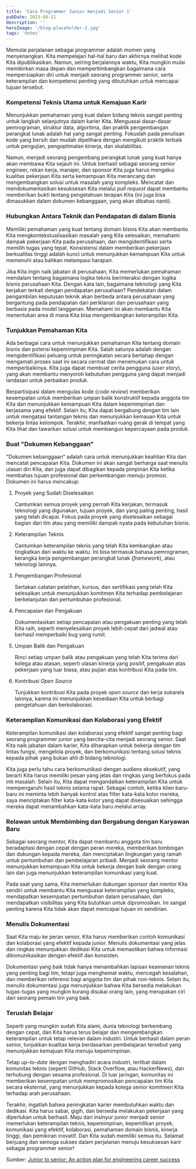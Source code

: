 ```yaml
---
title: 'Cara Programmer Junior menjadi Senior 1'
pubDate: 2023-08-12
description: ''
heroImage: '/blog-placeholder-2.jpg'
tags: 'notes'
---
```


Memulai perjalanan sebagai programmer adalah momen yang menyenangkan. Kita mempelajari hal-hal baru dan akhirnya melihat kode Kita dipublikasikan. Namun, seiring berjalannya waktu, Kita mungkin mulai memikirkan masa depan dan mempertimbangkan bagaimana cara mempersiapkan diri untuk menjadi seorang programmer senior, serta keterampilan dan kompetensi penting yang dibutuhkan untuk mencapai tujuan tersebut.

### Kompetensi Teknis Utama untuk Kemajuan Karir

Menunjukkan pemahaman yang kuat dalam bidang teknis sangat penting untuk langkah selanjutnya dalam karier Kita. Menguasai dasar-dasar pemrograman, struktur data, algoritma, dan praktik pengembangan perangkat lunak adalah hal yang sangat penting. Fokuslah pada penulisan kode yang bersih dan mudah dipelihara dengan mengikuti praktik terbaik untuk pengujian, pengoptimalan kinerja, dan skalabilitas. 

Namun, menjadi seorang pengembang perangkat lunak yang kuat hanya akan membawa Kita sejauh ini. Untuk berhasil sebagai seorang senior engineer, rekan kerja, manajer, dan sponsor Kita juga harus mengakui kualitas pekerjaan Kita serta kemampuan Kita merancang dan mengembangkan solusi untuk masalah yang kompleks. Mencatat dan mendokumentasikan kesuksesan Kita melalui *pull request* dapat membantu memberikan bukti tentang pengetahuan terapan Kita (ini juga bisa dimasukkan dalam dokumen kebanggaan, yang akan dibahas nanti).

### Hubungkan Antara Teknik dan Pendapatan di dalam Bisnis

Memiliki pemahaman yang kuat tentang domain bisnis Kita akan membantu Kita mengkontekstualisasikan masalah yang Kita selesaikan, memahami dampak pekerjaan Kita pada perusahaan, dan mengidentifikasi serta memilih tugas yang tepat. Konsistensi dalam memberikan pekerjaan berkualitas tinggi adalah kunci untuk menunjukkan kemampuan Kita untuk memenuhi atau bahkan melampaui harapan.

Jika Kita ingin naik jabatan di perusahaan, Kita memerlukan pemahaman mendalam tentang bagaimana logika teknis berinteraksi dengan logika bisnis perusahaan Kita. Dengan kata lain, bagaimana teknologi yang Kita kerjakan terkait dengan pendapatan perusahaan? Pendekatan dalam pengambilan keputusan teknik akan berbeda antara perusahaan yang bergantung pada pendapatan dari periklanan dan perusahaan yang berbasis pada model langganan. Memahami ini akan membantu Kita menentukan area di mana Kita bisa mengembangkan keterampilan Kita.

### Tunjukkan Pemahaman Kita

Ada berbagai cara untuk menunjukkan pemahaman Kita tentang domain bisnis dan potensi kepemimpinan Kita. Salah satunya adalah dengan mengidentifikasi peluang untuk peningkatan secara bertahap dengan mengamati proses saat ini secara cermat dan menemukan cara untuk memperbaikinya. Kita juga dapat membuat cerita pengguna (*user story*), yang akan membantu menyoroti kebutuhan pengguna yang dapat menjadi landasan untuk perbaikan produk. 

Berpartisipasi dalam mengulas kode (*code review*) memberikan kesempatan untuk memberikan umpan balik konstruktif kepada anggota tim Kita dan menunjukkan kemampuan Kita dalam kepemimpinan dan kerjasama yang efektif. Selain itu, Kita dapat bergabung dengan tim lain untuk mengatasi tantangan teknis dan menunjukkan kemauan Kita untuk bekerja lintas kelompok. Terakhir, manfaatkan ruang gerak di tempat yang Kita lihat dan tawarkan solusi untuk membangun kepercayaan pada produk.

### Buat "Dokumen Kebanggaan"

"Dokumen kebanggaan" adalah cara untuk menunjukkan keahlian Kita dan mencatat pencapaian Kita. Dokumen ini akan sangat berharga saat menulis ulasan diri Kita, dan juga dapat dibagikan kepada pimpinan Kita ketika membahas tujuan profesional dan perkembangan menuju promosi. Dokumen ini harus mencakup:

1. Proyek yang Sudah Diselesaikan

    Cantumkan semua proyek yang pernah Kita kerjakan, termasuk teknologi yang digunakan, tujuan proyek, dan yang paling penting, hasil yang telah dicapai. Fokus pada proyek yang diselesaikan sebagai bagian dari tim atau yang memiliki dampak nyata pada kebutuhan bisnis.

2. Keterampilan Teknis
    
    Cantumkan keterampilan teknis yang telah Kita kembangkan atau tingkatkan dari waktu ke waktu. Ini bisa termasuk bahasa pemrograman, kerangka kerja pengembangan perangkat lunak (*framework*), atau teknologi lainnya.

3. Pengembangan Profesional
    
    Sertakan catatan pelatihan, kursus, dan sertifikasi yang telah Kita selesaikan untuk menunjukkan komitmen Kita terhadap pembelajaran berkelanjutan dan pertumbuhan profesional.

4. Pencapaian dan Pengakuan

    Dokumentasikan setiap pencapaian atau pengakuan penting yang telah Kita raih, seperti menyelesaikan proyek lebih cepat dari jadwal atau berhasil memperbaiki bug yang rumit.

5. Umpan Balik dan Pengakuan

    Rinci setiap umpan balik atau pengakuan yang telah Kita terima dari kolega atau atasan, seperti ulasan kinerja yang positif, pengakuan atas pekerjaan yang luar biasa, atau pujian atas kontribusi Kita pada tim.

6. Kontribusi *Open Source*

    Tunjukkan kontribusi Kita pada proyek *open source* dan kerja sukarela lainnya, karena ini menunjukkan kesediaan Kita untuk berbagi pengetahuan dan berkolaborasi.

### Keterampilan Komunikasi dan Kolaborasi yang Efektif

Keterampilan komunikasi dan kolaborasi yang efektif sangat penting bagi seorang programmer junior yang bercita-cita menjadi seorang senior. Saat Kita naik jabatan dalam karier, Kita diharapkan untuk bekerja dengan tim lintas fungsi, mengelola proyek, dan berkomunikasi tentang solusi teknis kepada pihak yang bukan ahli di bidang teknologi. 

Kita juga perlu tahu cara berkomunikasi dengan audiens eksekutif, yang berarti Kita harus memiliki pesan yang jelas dan ringkas yang berfokus pada inti masalah. Selain itu, Kita dapat mengandalkan keterampilan Kita untuk mempengaruhi hasil teknis selama rapat. Sebagai contoh, ketika klien baru-baru ini meminta lebih banyak kontrol atas filter kata-kata kotor mereka, saya menciptakan filter kata-kata kotor yang dapat disesuaikan sehingga mereka dapat menambahkan kata-kata baru melalui array.

### Relawan untuk Membimbing dan Bergabung dengan Karyawan Baru

Sebagai seorang mentor, Kita dapat membantu anggota tim baru beradaptasi dengan cepat dengan peran mereka, memberikan bimbingan dan dukungan kepada mereka, dan menciptakan lingkungan yang ramah untuk pertumbuhan dan pembelajaran pribadi. Menjadi seorang mentor menunjukkan kemampuan Kita untuk bekerja dengan baik dengan orang lain dan juga menunjukkan keterampilan komunikasi yang kuat.

Pada saat yang sama, Kita memerlukan dukungan sponsor dan mentor Kita sendiri untuk membantu Kita menguasai keterampilan yang kompleks, mendapatkan kesempatan pertumbuhan dalam perusahaan, dan mendapatkan visibilitas yang Kita butuhkan untuk dipromosikan. Ini sangat penting karena Kita tidak akan dapat mencapai tujuan ini sendirian.

### Menulis Dokumentasi

Saat Kita maju ke peran senior, Kita harus memberikan contoh komunikasi dan kolaborasi yang efektif kepada junior. Menulis dokumentasi yang jelas dan ringkas menunjukkan dedikasi Kita untuk memastikan bahwa informasi dikomunikasikan dengan efektif dan konsisten. 

Dokumentasi yang baik tidak hanya menambahkan lapisan keamanan teknis yang penting bagi tim, tetapi juga menghemat waktu, mencegah kesalahan, dan memberikan referensi bagi anggota tim dan pihak non-teknis. Selain itu, menulis dokumentasi juga menunjukkan bahwa Kita bersedia melakukan tugas-tugas yang mungkin kurang disukai orang lain, yang merupakan ciri dari seorang pemain tim yang baik.

### Teruslah Belajar

Seperti yang mungkin sudah Kita alami, dunia teknologi berkembang dengan cepat, dan Kita harus terus belajar dan mengembangkan keterampilan untuk tetap relevan dalam industri. Untuk berhasil dalam peran senior, tunjukkan kualitas kerja berdasarkan pembelajaran tersebut yang menunjukkan kemajuan Kita menuju kepemimpinan.

Tetap *up-to-date* dengan menghadiri acara industri, terlibat dalam komunitas teknis (seperti GitHub, Stack Overflow, atau HackerNews), dan terhubung dengan sesama profesional. Di luar jaringan, komunitas ini memberikan kesempatan untuk mempromosikan pencapaian tim Kita secara eksternal, yang menunjukkan kepada kolega senior komitmen Kita terhadap arah perusahaan.

Terakhir, ingatlah bahwa peningkatan karier membutuhkan waktu dan dedikasi. Kita harus sabar, gigih, dan bersedia melakukan pekerjaan yang diperlukan untuk berhasil. Maju dari insinyur junior menjadi senior memerlukan keterampilan teknis, kepemimpinan, kepemilikan proyek, komunikasi yang efektif, kolaborasi, pemahaman domain bisnis, kinerja tinggi, dan pemikiran inovatif. Dan Kita sudah memiliki semua itu. Selamat berjuang dan semoga sukses dalam perjalanan menuju kesuksesan karir sebagai programmer senior!

Sumber:
[Junior to senior: An action plan for engineering career success](https://github.com/readme/guides/engineering-career-success)